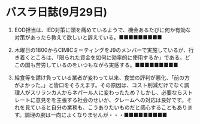 # バスラ日誌(9月29日)

1. EOD担当は、IED対策に頭を痛めているようで、機会あるたびに何か有効な対策があったら教えて欲しいと訴えている。■■■■■■■■■

2. 木曜日の1800からCIMICミーティングをJ9のメンバーで実施しているが、行き着くところは、「限られた資金を如何に効率的に使用するか」である。どこの国も苦労しているのをいつもながら実感する。■■■■■■■■■

3. 給食等を請け負っている業者が変わって以来、食堂の評判が悪化、「前の方がよかった。」と皆口をそろえます。その原因は、コスト削減だけでなく調理人がスリランカ人からネパール人に変わったため？しかし、必要ならストレートに意見をを主張する社会のせいか、クレームへの対応は良好です。それを見ていると自分の業務も、こうありたいものだと感心することもあります。調理の腕は一向によくなりませんが・・・■■■■■■■■■
